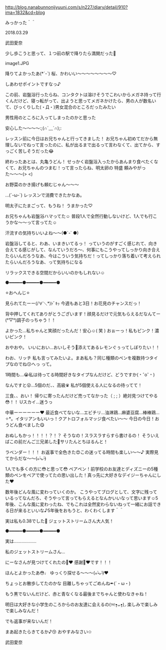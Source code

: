 http://blog.nanabunnonijyuuni.com/s/n227/diary/detail/910?ima=1832&cd=blog




みっかった＾＾

2018.03.29

武田愛奈



少し歩こうと思って、１つ前の駅で降りたら満開だった🌸

image1.JPG

降りてよかったあ(*´-`)
桜、かわいい〜〜〜〜〜〜〜〜♡


しあわせポイントですなっ♪

















この前、岩盤浴行ったらね、コンタクトは溶けそうでこわいからメガネ持って行くんだけど、寝っ転がって、出ようと思ってメガネかけたら、男の人が数名いて、びっくりした(・Д・)男女混合のところだったみたい





男性用のところに入ってしまったのかと思った


安心した〜〜〜〜:;(∩´﹏`∩);:





レッスン前に今日はお兄ちゃんと行ってきました！
お兄ちゃん初めてだから無理しないでねって言ったのに、私が出るまで出るって言わなくて、出てから、すっごく苦しそうだった😂








終わったあとは、丸亀うどん！
せっかく岩盤浴入ったからあんまり食べたくなくて、お兄ちゃんのつまむ！って言ったらね、明太卵の 特盛 頼みやがった〜〜〜(> <)

お野菜のかき揚げも頼むじゃん〜〜〜



…(´-ω-`)
レッスンで消費できたかなあ。

明太子にたまごって、もうね！
うまかった♡



お兄ちゃんも岩盤浴ハマってた☺️
普段1人で全然行動しないけど、1人でも行こうかな〜〜って言ってた☺️




汗流すの気持ちいいよね〜〜(●︎´-` ●︎)




岩盤浴してると、わあ、いまきいてるっ！
っていうのがすごく感じれて、向き合えてる感じがして、なんていうだろ〜、何事にもこうやってしっかり向き合えたらいんだろうなあ、今はこういう気持ちだ！ってしっかり落ち着いて考えられたらいんだろうなあ、って気持ちになる


リラックスできる空間だからいいのかもしれない☺️










●︎━︎━︎━︎━︎━︎●︎━︎━︎━︎━︎━︎●︎━︎━︎━︎━︎━︎●︎



⚪︎おへんじ⚪︎


見られてたーー(/∀︎＼*)ﾄﾞｷｯ
今週もあと3日！お花見のチャンスだっ！


背中押してくれてありがとうございます！顔見るだけで元気もらえるだなんてー(°▽°)調子のっちゃう！！


よかった…私ちゃんと笑顔だったんだ！安心☺️( 笑 )
おぉーっ！私もピンク！濃いピンク！


おやおや。
いいにおい…おいしそう🤤添えてあるレモンぐぅってしぼりたい！！


わお、リッチ
私も言ってみたいよ。まあ私も？同じ種類のペンを複数持つタイプなのでね😗へっ
って。


1時間も…😭私は待ってる時間好きなタイプなんだけど、どうですか(﹡ˆoˆ﹡)


なんですと😮…5個のだ、、高級♛︎
私が5個使える人になるの待ってて！


三食、、おい！
帰りに寄ったんだけど売ってなかった（ ;  ; ）絶対見つけてやる😳！！
Uスカイ…迷うっ


中華ーーーーーー❤︎
最近食べてないな…エビチリ…油淋鶏…麻婆豆腐…棒棒鶏…✧︎*。イタリアンもいいっ！クアトロフォルマッジ食べたい〜〜
今日の今日！おうどん食べました😋


おぬしもかっ！！！！？！？
そうなの！スラスラすらすら書けるの！
そういえばこの前だんご三兄弟した🍡サリたんとちはるんと！


ラベンダー！！！
お返事で全色きた😍この迷ってる時間も楽しい〜〜♪
実際見てからだな〜〜(๑˃̵ᴗ˂̵)


1人でも多くの方に😳と思って😳
ペアペン！前学校のお友達とディズニーの5種類のペンをペアで使ってたの思い出した！真っ先に大好きなデイジーちゃんにした❤︎


数年後どんな風に変わっていくのか。
こうやってブログとして、文字に残っているってなんだろ、そうやって言ってもらえるとなんかいいなって思います☺️5年後、こんな風に変わったね、でもこれは全然変わらないねって一緒にお話できる日が来るといいな♪5年後をおもうと、わくわくします＾＾


実は私も0.38でした👻
ジェットストリームさん大人気！



●︎━︎━︎━︎━︎━︎●︎━︎━︎━︎━︎━︎●︎━︎━︎━︎━︎━︎●︎









実は………………










私のジェットストリームさん…










にーなさんが見つけてくれたの🙏❤️
感謝🙏❤️です！！！










ほんとよかったあ😳♩
ゆっくり探せる〜〜〜(๑˃̵ᴗ˂̵)❤️


ちょっとお散歩してたのかな
目離しちゃってごめんね✒︎(´・ω・)


もう黒でないんだけど、赤と青なくなる最後までちゃんと使わなきゃね！

















明日は大好きな小学生のころからのお友達に会えるの(୨୧•͈ᴗ•͈)◞︎
楽しみで楽しみで楽しみなんだ！






でも返事が来ないんだ！






まあ起きたらきてるか♪😚
おやすみなさい✩︎


武田愛奈
